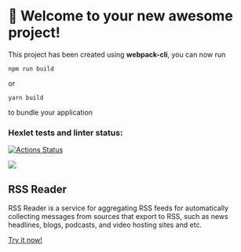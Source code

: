 # 🚀 Welcome to your new awesome project!

This project has been created using **webpack-cli**, you can now run

```
npm run build
```

or

```
yarn build
```

to bundle your application


### Hexlet tests and linter status:

[![Actions Status](https://github.com/MariaKorchagina/frontend-project-lvl3/workflows/hexlet-check/badge.svg)](https://github.com/MariaKorchagina/frontend-project-lvl3/actions)


<a href="https://codeclimate.com/github/MariaKorchagina/frontend-project-lvl3/maintainability"><img src="https://api.codeclimate.com/v1/badges/d0003a85dd0f9539245b/maintainability" /></a>

## RSS Reader

RSS Reader is a service for aggregating RSS feeds for automatically collecting messages from sources that export to RSS, such as news headlines, blogs, podcasts, and video hosting sites and etc.

[Try it now!](https://frontend-project-lvl3-lime-five.vercel.app/)